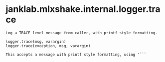 # janklab.mlxshake.internal.logger.trace

```text
Log a TRACE level message from caller, with printf style formatting.

logger.trace(msg, varargin)
logger.trace(exception, msg, varargin)

This accepts a message with printf style formatting, using '```

